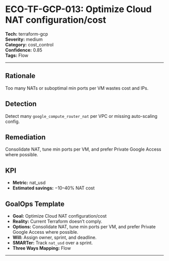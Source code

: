 # ECO-TF-GCP-013: Optimize Cloud NAT configuration/cost

**Tech:** terraform-gcp  
**Severity:** medium  
**Category:** cost_control  
**Confidence:** 0.85  
**Tags:** Flow

---

## Rationale
Too many NATs or suboptimal min ports per VM wastes cost and IPs.

## Detection
Detect many `google_compute_router_nat` per VPC or missing auto-scaling config.

## Remediation
Consolidate NAT, tune min ports per VM, and prefer Private Google Access where possible.

## KPI
- **Metric:** nat_usd  
- **Estimated savings:** −10–40% NAT cost

## GoalOps Template
- **Goal:** Optimize Cloud NAT configuration/cost  
- **Reality:** Current Terraform doesn’t comply.  
- **Options:** Consolidate NAT, tune min ports per VM, and prefer Private Google Access where possible.  
- **Will:** Assign owner, sprint, and deadline.  
- **SMARTer:** Track `nat_usd` over a sprint.  
- **Three Ways Mapping:** Flow

---


